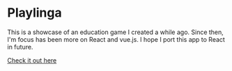 # Playlinga

This is a showcase of an education game I created a while ago. Since then, I'm focus has been more on React and vue.js. I hope I port this app to React in future.

[Check it out here](https://ehsabd.github.io/playlinga/)
